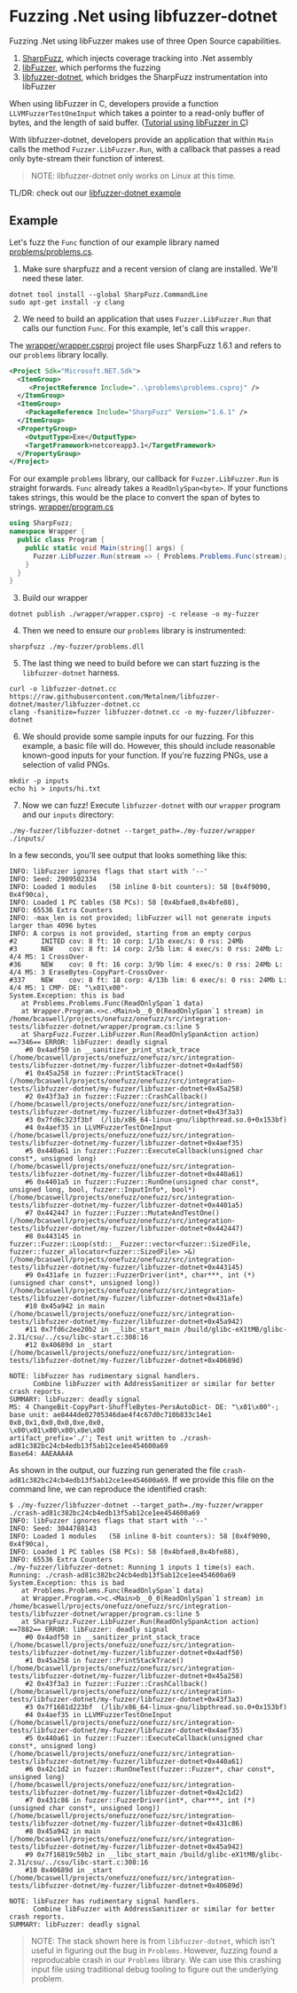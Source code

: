 # Fuzzing .Net using libfuzzer-dotnet

Fuzzing .Net using libFuzzer makes use of three Open Source capabilities.

1. [SharpFuzz](https://github.com/Metalnem/sharpfuzz), which injects coverage tracking into .Net assembly
2. [libFuzzer](https://www.llvm.org/docs/LibFuzzer.html), which performs the fuzzing
3. [libfuzzer-dotnet](https://github.com/Metalnem/libfuzzer-dotnet), which bridges the SharpFuzz instrumentation into libFuzzer

When using libFuzzer in C, developers provide a function
`LLVMFuzzerTestOneInput` which takes a pointer to a read-only buffer of bytes,
and the length of said buffer.  ([Tutorial using libFuzzer in
C](https://github.com/google/fuzzing/blob/master/tutorial/libFuzzerTutorial.md))

With libfuzzer-dotnet, developers provide an application that within `Main` calls the method `Fuzzer.LibFuzzer.Run`, with a callback that passes a read only byte-stream their function of interest. 

> NOTE: libfuzzer-dotnet only works on Linux at this time.

TL/DR: check out our [libfuzzer-dotnet example](../../src/integration-tests/libfuzzer-dotnet/)

## Example

Let's fuzz the `Func` function of our example library named [problems/problems.cs](../../src/integration-tests/libfuzzer-dotnet/problems/problems.cs).

1. Make sure sharpfuzz and a recent version of clang are installed.  We'll need these later.

  ```
  dotnet tool install --global SharpFuzz.CommandLine
  sudo apt-get install -y clang
  ```

2. We need to build an application that uses `Fuzzer.LibFuzzer.Run` that calls our function `Func`.  For this example, let's call this `wrapper`.  

  The [wrapper/wrapper.csproj](../../src/integration-tests/libfuzzer-dotnet/wrapper/wrapper.csproj) project file uses SharpFuzz 1.6.1 and refers to our `problems` library locally.
  ```xml
  <Project Sdk="Microsoft.NET.Sdk">
    <ItemGroup>
       <ProjectReference Include="..\problems\problems.csproj" />
    </ItemGroup>
    <ItemGroup>
      <PackageReference Include="SharpFuzz" Version="1.6.1" />
    </ItemGroup>
    <PropertyGroup>
      <OutputType>Exe</OutputType>
      <TargetFramework>netcoreapp3.1</TargetFramework>
    </PropertyGroup>
  </Project>
  ```
  
  For our example `problems` library, our callback for `Fuzzer.LibFuzzer.Run` is straight forwards.  `Func` already takes a `ReadOnlySpan<byte>`.  If your functions takes strings, this would be the place to convert the span of bytes to strings.
  [wrapper/program.cs](../../src/integration-tests/libfuzzer-dotnet/wrapper/program.cs)
  ```C#
  using SharpFuzz;
  namespace Wrapper {
    public class Program {
      public static void Main(string[] args) {
        Fuzzer.LibFuzzer.Run(stream => { Problems.Problems.Func(stream); });
      }
    }
  }
  ```

3. Build our wrapper
  ```
  dotnet publish ./wrapper/wrapper.csproj -c release -o my-fuzzer
  ```

4. Then we need to ensure our `problems` library is instrumented:
  ```
  sharpfuzz ./my-fuzzer/problems.dll
  ```

5. The last thing we need to build before we can start fuzzing is the `libfuzzer-dotnet` harness.
  ```
  curl -o libfuzzer-dotnet.cc https://raw.githubusercontent.com/Metalnem/libfuzzer-dotnet/master/libfuzzer-dotnet.cc
  clang -fsanitize=fuzzer libfuzzer-dotnet.cc -o my-fuzzer/libfuzzer-dotnet
  ```

6. We should provide some sample inputs for our fuzzing. For this example, a basic file will do. However, this should include reasonable known-good inputs for your function. If you're fuzzing PNGs, use a selection of valid PNGs. 
  ```
  mkdir -p inputs
  echo hi > inputs/hi.txt
  ```

7. Now we can fuzz!
  Execute `libfuzzer-dotnet` with our `wrapper` program and our `inputs` directory:
  ```
  ./my-fuzzer/libfuzzer-dotnet --target_path=./my-fuzzer/wrapper ./inputs/
  ```

  In a few seconds, you'll see output that looks something like this:
  ```
  INFO: libFuzzer ignores flags that start with '--'
  INFO: Seed: 2909502334
  INFO: Loaded 1 modules   (58 inline 8-bit counters): 58 [0x4f9090, 0x4f90ca),
  INFO: Loaded 1 PC tables (58 PCs): 58 [0x4bfae8,0x4bfe88),
  INFO: 65536 Extra Counters
  INFO: -max_len is not provided; libFuzzer will not generate inputs larger than 4096 bytes
  INFO: A corpus is not provided, starting from an empty corpus
  #2      INITED cov: 8 ft: 10 corp: 1/1b exec/s: 0 rss: 24Mb
  #3      NEW    cov: 8 ft: 14 corp: 2/5b lim: 4 exec/s: 0 rss: 24Mb L: 4/4 MS: 1 CrossOver-
  #36     NEW    cov: 8 ft: 16 corp: 3/9b lim: 4 exec/s: 0 rss: 24Mb L: 4/4 MS: 3 EraseBytes-CopyPart-CrossOver-
  #337    NEW    cov: 8 ft: 18 corp: 4/13b lim: 6 exec/s: 0 rss: 24Mb L: 4/4 MS: 1 CMP- DE: "\x01\x00"-
  System.Exception: this is bad
     at Problems.Problems.Func(ReadOnlySpan`1 data)
     at Wrapper.Program.<>c.<Main>b__0_0(ReadOnlySpan`1 stream) in /home/bcaswell/projects/onefuzz/onefuzz/src/integration-tests/libfuzzer-dotnet/wrapper/program.cs:line 5
     at SharpFuzz.Fuzzer.LibFuzzer.Run(ReadOnlySpanAction action)
  ==7346== ERROR: libFuzzer: deadly signal
      #0 0x4adf50 in __sanitizer_print_stack_trace (/home/bcaswell/projects/onefuzz/onefuzz/src/integration-tests/libfuzzer-dotnet/my-fuzzer/libfuzzer-dotnet+0x4adf50)
      #1 0x45a258 in fuzzer::PrintStackTrace() (/home/bcaswell/projects/onefuzz/onefuzz/src/integration-tests/libfuzzer-dotnet/my-fuzzer/libfuzzer-dotnet+0x45a258)
      #2 0x43f3a3 in fuzzer::Fuzzer::CrashCallback() (/home/bcaswell/projects/onefuzz/onefuzz/src/integration-tests/libfuzzer-dotnet/my-fuzzer/libfuzzer-dotnet+0x43f3a3)
      #3 0x7fd6c323f3bf  (/lib/x86_64-linux-gnu/libpthread.so.0+0x153bf)
      #4 0x4aef35 in LLVMFuzzerTestOneInput (/home/bcaswell/projects/onefuzz/onefuzz/src/integration-tests/libfuzzer-dotnet/my-fuzzer/libfuzzer-dotnet+0x4aef35)
      #5 0x440a61 in fuzzer::Fuzzer::ExecuteCallback(unsigned char const*, unsigned long) (/home/bcaswell/projects/onefuzz/onefuzz/src/integration-tests/libfuzzer-dotnet/my-fuzzer/libfuzzer-dotnet+0x440a61)
      #6 0x4401a5 in fuzzer::Fuzzer::RunOne(unsigned char const*, unsigned long, bool, fuzzer::InputInfo*, bool*) (/home/bcaswell/projects/onefuzz/onefuzz/src/integration-tests/libfuzzer-dotnet/my-fuzzer/libfuzzer-dotnet+0x4401a5)
      #7 0x442447 in fuzzer::Fuzzer::MutateAndTestOne() (/home/bcaswell/projects/onefuzz/onefuzz/src/integration-tests/libfuzzer-dotnet/my-fuzzer/libfuzzer-dotnet+0x442447)
      #8 0x443145 in fuzzer::Fuzzer::Loop(std::__Fuzzer::vector<fuzzer::SizedFile, fuzzer::fuzzer_allocator<fuzzer::SizedFile> >&) (/home/bcaswell/projects/onefuzz/onefuzz/src/integration-tests/libfuzzer-dotnet/my-fuzzer/libfuzzer-dotnet+0x443145)
      #9 0x431afe in fuzzer::FuzzerDriver(int*, char***, int (*)(unsigned char const*, unsigned long)) (/home/bcaswell/projects/onefuzz/onefuzz/src/integration-tests/libfuzzer-dotnet/my-fuzzer/libfuzzer-dotnet+0x431afe)
      #10 0x45a942 in main (/home/bcaswell/projects/onefuzz/onefuzz/src/integration-tests/libfuzzer-dotnet/my-fuzzer/libfuzzer-dotnet+0x45a942)
      #11 0x7fd6c2ee20b2 in __libc_start_main /build/glibc-eX1tMB/glibc-2.31/csu/../csu/libc-start.c:308:16
      #12 0x40689d in _start (/home/bcaswell/projects/onefuzz/onefuzz/src/integration-tests/libfuzzer-dotnet/my-fuzzer/libfuzzer-dotnet+0x40689d)
  
  NOTE: libFuzzer has rudimentary signal handlers.
        Combine libFuzzer with AddressSanitizer or similar for better crash reports.
  SUMMARY: libFuzzer: deadly signal
  MS: 4 ChangeBit-CopyPart-ShuffleBytes-PersAutoDict- DE: "\x01\x00"-; base unit: ae8444de02705346dae4f4c67d0c710b833c14e1
  0x0,0x1,0x0,0x0,0xe,0x0,
  \x00\x01\x00\x00\x0e\x00
  artifact_prefix='./'; Test unit written to ./crash-ad81c382bc24cb4edb13f5ab12ce1ee454600a69
  Base64: AAEAAA4A
  ```
  
  As shown in the output, our fuzzing run generated the file `crash-ad81c382bc24cb4edb13f5ab12ce1ee454600a69`.  If we provide this file on the command line, we can reproduce the identified crash:
  ```
  $ ./my-fuzzer/libfuzzer-dotnet --target_path=./my-fuzzer/wrapper ./crash-ad81c382bc24cb4edb13f5ab12ce1ee454600a69
  INFO: libFuzzer ignores flags that start with '--'
  INFO: Seed: 3044788143
  INFO: Loaded 1 modules   (58 inline 8-bit counters): 58 [0x4f9090, 0x4f90ca),
  INFO: Loaded 1 PC tables (58 PCs): 58 [0x4bfae8,0x4bfe88),
  INFO: 65536 Extra Counters
  ./my-fuzzer/libfuzzer-dotnet: Running 1 inputs 1 time(s) each.
  Running: ./crash-ad81c382bc24cb4edb13f5ab12ce1ee454600a69
  System.Exception: this is bad
     at Problems.Problems.Func(ReadOnlySpan`1 data)
     at Wrapper.Program.<>c.<Main>b__0_0(ReadOnlySpan`1 stream) in /home/bcaswell/projects/onefuzz/onefuzz/src/integration-tests/libfuzzer-dotnet/wrapper/program.cs:line 5
     at SharpFuzz.Fuzzer.LibFuzzer.Run(ReadOnlySpanAction action)
  ==7882== ERROR: libFuzzer: deadly signal
      #0 0x4adf50 in __sanitizer_print_stack_trace (/home/bcaswell/projects/onefuzz/onefuzz/src/integration-tests/libfuzzer-dotnet/my-fuzzer/libfuzzer-dotnet+0x4adf50)
      #1 0x45a258 in fuzzer::PrintStackTrace() (/home/bcaswell/projects/onefuzz/onefuzz/src/integration-tests/libfuzzer-dotnet/my-fuzzer/libfuzzer-dotnet+0x45a258)
      #2 0x43f3a3 in fuzzer::Fuzzer::CrashCallback() (/home/bcaswell/projects/onefuzz/onefuzz/src/integration-tests/libfuzzer-dotnet/my-fuzzer/libfuzzer-dotnet+0x43f3a3)
      #3 0x7f1681d223bf  (/lib/x86_64-linux-gnu/libpthread.so.0+0x153bf)
      #4 0x4aef35 in LLVMFuzzerTestOneInput (/home/bcaswell/projects/onefuzz/onefuzz/src/integration-tests/libfuzzer-dotnet/my-fuzzer/libfuzzer-dotnet+0x4aef35)
      #5 0x440a61 in fuzzer::Fuzzer::ExecuteCallback(unsigned char const*, unsigned long) (/home/bcaswell/projects/onefuzz/onefuzz/src/integration-tests/libfuzzer-dotnet/my-fuzzer/libfuzzer-dotnet+0x440a61)
      #6 0x42c1d2 in fuzzer::RunOneTest(fuzzer::Fuzzer*, char const*, unsigned long) (/home/bcaswell/projects/onefuzz/onefuzz/src/integration-tests/libfuzzer-dotnet/my-fuzzer/libfuzzer-dotnet+0x42c1d2)
      #7 0x431c86 in fuzzer::FuzzerDriver(int*, char***, int (*)(unsigned char const*, unsigned long)) (/home/bcaswell/projects/onefuzz/onefuzz/src/integration-tests/libfuzzer-dotnet/my-fuzzer/libfuzzer-dotnet+0x431c86)
      #8 0x45a942 in main (/home/bcaswell/projects/onefuzz/onefuzz/src/integration-tests/libfuzzer-dotnet/my-fuzzer/libfuzzer-dotnet+0x45a942)
      #9 0x7f16819c50b2 in __libc_start_main /build/glibc-eX1tMB/glibc-2.31/csu/../csu/libc-start.c:308:16
      #10 0x40689d in _start (/home/bcaswell/projects/onefuzz/onefuzz/src/integration-tests/libfuzzer-dotnet/my-fuzzer/libfuzzer-dotnet+0x40689d)
  
  NOTE: libFuzzer has rudimentary signal handlers.
        Combine libFuzzer with AddressSanitizer or similar for better crash reports.
  SUMMARY: libFuzzer: deadly signal
  ```
  > NOTE: The stack shown here is from `libfuzzer-dotnet`, which isn't useful in figuring out the bug in `Problems`. However, fuzzing found a reproducable crash in our `Problems` library. We can use this crashing input file using traditional debug tooling to figure out the underlying problem.
